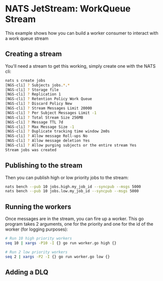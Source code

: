 # NATS JetStream: WorkQueue Stream

This example shows how you can build a worker consumer to interact with a work queue stream

## Creating a stream

You'll need a stream to get this working, simply create one with the NATS cli:

```sh
nats s create jobs
[NGS-cli] ? Subjects jobs.*.*
[NGS-cli] ? Storage file
[NGS-cli] ? Replication 1
[NGS-cli] ? Retention Policy Work Queue
[NGS-cli] ? Discard Policy New
[NGS-cli] ? Stream Messages Limit 20000
[NGS-cli] ? Per Subject Messages Limit -1
[NGS-cli] ? Total Stream Size 256MB
[NGS-cli] ? Message TTL 7d
[NGS-cli] ? Max Message Size -1
[NGS-cli] ? Duplicate tracking time window 2m0s
[NGS-cli] ? Allow message Roll-ups No
[NGS-cli] ? Allow message deletion Yes
[NGS-cli] ? Allow purging subjects or the entire stream Yes
Stream jobs was created
```

## Publishing to the stream

Then you can publish high or low priority jobs to the stream:

```sh
nats bench --pub 10 jobs.high.my_job_id --syncpub --msgs 5000
nats bench --pub 10 jobs.low.my_job_id --syncpub --msgs 5000
```

## Running the workers

Once messages are in the stream, you can fire up a worker. This go program takes 2 arguments, one for the priority and one for the id of the worker (for logging purposes):

```sh
# Run 10 high priority workers
seq 10 | xargs -P10 -I {} go run worker.go high {}

# Run 2 low priority workers
seq 2 | xargs -P2 -I {} go run worker.go low {}
```

## Adding a DLQ
